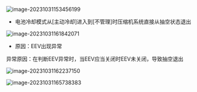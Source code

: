 ![image-20231031153456199](http://image.huawei.com/tiny-lts/v1/images/a49eb5b5122fcfc88f4a522ec1505fbd_1466x1223.png)

- 电池冷却模式从[主动冷却]进入到[不管理]时压缩机系统直接从抽空状态退出

![image-20231031161842071](http://image.huawei.com/tiny-lts/v1/images/9479e8aee199e9f5ff40c321ffe1c8e7_1640x1223.png)

- 原因：EEV出现异常

异常原因：在判断EEV异常时，当EEV应当关闭时EEV未关闭，导致抽空退出

![image-20231031162237150](http://image.huawei.com/tiny-lts/v1/images/86da0e556e009d35843284aa5a88bec4_1540x329.png)

![image-20231031165738383](http://image.huawei.com/tiny-lts/v1/images/5732624186ab697afd228f86f2ae0efc_1638x1223.png)